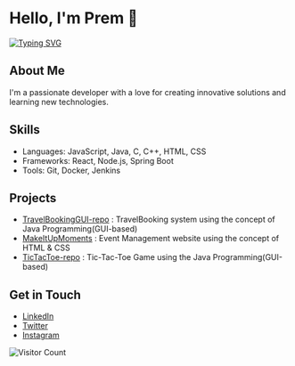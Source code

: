 # Hello, I'm Prem 👋

[![Typing SVG](https://readme-typing-svg.herokuapp.com?font=Fira+Code&pause=1000&width=435&lines=Patel+Prem+%7C+Software+Developer)](https://git.io/typing-svg)

## About Me
I'm a passionate developer with a love for creating innovative solutions and learning new technologies. 

## Skills
- Languages: JavaScript, Java, C, C++, HTML, CSS
- Frameworks: React, Node.js, Spring Boot
- Tools: Git, Docker, Jenkins

## Projects
- [TravelBookingGUI-repo](https://github.com/premptl22/TarvelBookingGUI-repo) : TravelBooking system using the concept of Java Programming(GUI-based)
- [MakeItUpMoments](https://github.com/premptl22/MakeItUpMoments) : Event Management website using the concept of HTML & CSS
- [TicTacToe-repo](https://github.com/premptl22/TicTacToe-repo) : Tic-Tac-Toe Game using the Java Programming(GUI-based)

## Get in Touch
- [LinkedIn](https://linkedin.com/in/prem-patel-50a59b27a/)
- [Twitter](https://x.com/prem_ptl22)
- [Instagram](https://www.instagram.com/patelprem_2204/)

![Visitor Count](https://profile-counter.glitch.me/premptk2204/count.svg)
